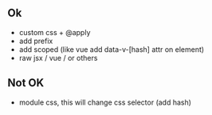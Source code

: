 
## Ok

- custom css + @apply
- add prefix
- add scoped (like vue add data-v-[hash] attr on element)
- raw jsx / vue / or others

## Not OK

- module css, this will change css selector (add hash)
